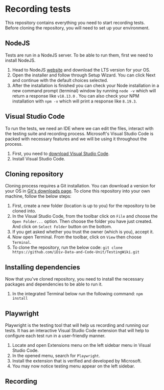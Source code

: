 # Recording tests
This repository contains everything you need to start recording tests. Before cloning the repository, you will need to set up your environment.
## NodeJS
Tests are run in a NodeJS server. To be able to run them, first we need to install NodeJS.
1. Head to NodeJS [website](https://nodejs.org/en/) and download the LTS version for your OS.
2. Open the installer and follow through Setup Wizard. You can click Next and continue with the default choices selected. 
3. After the installation is finished you can check your Node installation in a new command prompt (terminal) window by running 
`node -v` which will return a response like `v18.13.0` . You can also check your NPM installation with `npm -v` which will print a response like `8.19.3`. 
## Visual Studio Code
To run the tests, we need an IDE where we can edit the files, interact with the testing suite and recording process. Microsoft's Visual Studio Code is packed with necessary features and we will be using it throughout the process.
1. First, you need to [download Visual Studio Code](https://code.visualstudio.com/).
2. Install Visual Studio Code.
## Cloning repository
Cloning process requires a Git installation. You can download a version for your OS in [Git's downloads page](https://git-scm.com/downloads).
To clone this repository into your own machine, follow the below steps:
1. First, create a new folder (location is up to you) for the repository to be cloned into. 
2. In the Visual Studio Code, from the toolbar click on `File` and choose the `Open Folder...` option. Then choose the folder you have just created. And click on `Select Folder` button on the bottom.
3. If you get asked whether you trust the owner (which is you), accept it.
4. Now open Terminal. From the toolbar, click on `View` then choose `Terminal`.
5. To clone the repository, run the below code:
`git clone https://github.com/iDiv-Data-and-Code-Unit/TestingWiki.git`
## Installing dependencies
Now that you've cloned repository, you need to install the necessary packages and dependencies to be able to run it.
1. In the integrated Terminal below run the following command:
`npm install`
## Playwright
Playwright is the testing tool that will help us recording and running our tests. It has an interactive Visual Studio Code extension that will help to configure each test run in a user-friendly manner.
1. Locate and open Extensions menu on the left sidebar menu in Visual Studio Code.
2. In the opened menu, search for `Playwright`.
3. Install the extension that is verified and developed by Microsoft.
4. You may now notice testing menu appear on the left sidebar.
## Recording